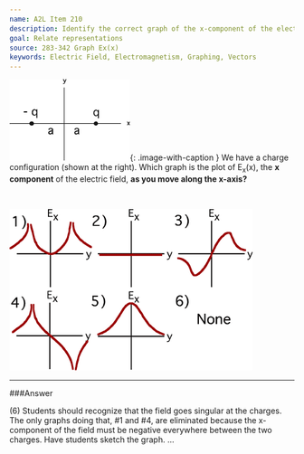 ```yaml
---
name: A2L Item 210
description: Identify the correct graph of the x-component of the electric field.
goal: Relate representations
source: 283-342 Graph Ex(x)
keywords: Electric Field, Electromagnetism, Graphing, Vectors
---
```


![Item210_fig1.gif](../images/Item210_fig1.gif){: .image-with-caption } We have a charge configuration
(shown at the right). Which graph is the plot of E<sub>x</sub>(x), the
<b>x component</b> of the electric field, <b>as you move along the
x-axis?</b>

<br clear=all>

![Item210_fig2.gif](../images/Item210_fig2.gif)

<hr/>

###Answer

(6) Students should recognize that the field goes singular at the
charges. The only graphs doing that, #1 and #4, are eliminated because
the x-component of the field must be negative everywhere between the two
charges. Have students sketch the graph.
...

